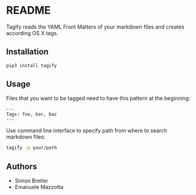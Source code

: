 # README #

Tagify reads the YAML Front Matters of your markdown files and creates according OS X tags.

## Installation

```bash
pip3 install tagify
```

## Usage

Files that you want to be tagged need to have this pattern at the beginning:

```
---
Tags: foo, bar, baz
---
```

Use command line interface to specify path from where to search markdown files:

```bash
tagify -p your/path
```

## Authors
- Simon Breiter
- Emanuele Mazzotta
